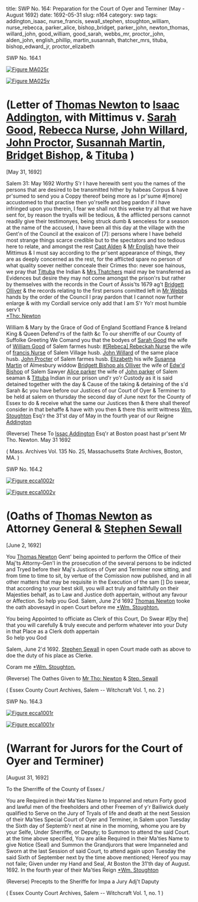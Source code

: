 title: SWP No. 164: Preparation for the Court of Oyer and Terminer (May - August 1692)
date: 1692-05-31
slug: n164
category: swp
tags: addington_isaac, nurse_francis, sewall_stephen, stoughton_william, nurse_rebecca, parker_alice, bishop_bridget, parker_john, newton_thomas, willard_john, good_william, good_sarah, webbs_mr, proctor_john, alden_john, english_phillip, martin_susannah, thatcher_mrs, tituba, bishop_edward_jr, proctor_elizabeth






<div markdown class="doc" id="n164.1">

<div class="doc_id">SWP No. 164.1</div>

<span markdown class="figure">[![Figure MA025r](archives/MA135/small/MA025r.jpg)](archives/MA135/large/MA025r.jpg)</span>

<span markdown class="figure">[![Figure MA025v](archives/MA135/small/MA025v.jpg)](archives/MA135/large/MA025v.jpg)</span>

# (Letter of [Thomas Newton](/tag/newton_thomas.html) to [Isaac Addington](/tag/addington_isaac.html), with Mittimus v. [Sarah Good](/tag/good_sarah.html), [Rebecca Nurse](/tag/nurse_rebecca.html), [John Willard](/tag/willard_john.html), [John Proctor](/tag/proctor_john.html), [Susannah Martin](/tag/martin_susannah.html), [Bridget Bishop](/tag/bishop_bridget.html), & [Tituba](tag/tituba.html) )

[May 31, 1692]

Salem  31: May 1692  Worthy S'r 
I have herewith sent you the names of the persons that are desired to be transmitted hither by habeas Corpus & have pr'sumed to send you a Coppy thereof being more as I pr'sume #[more] accustomed to that practise then yo'rselfe and beg pardon if I have infringed upon you therein, I fear we shall not this weeke try all that we have sent for, by reason the tryalls will be tedious, & the afflicted persons cannot readily give their testimonyes, being struck dumb & senceless for a season at the name of the accused, I have been all this day at the village with the Gent'n of the Council at the exaicon of [7]: persons where I have beheld most strange things scarce credible but to the spectators and too tedious here to relate, and amongst the rest [Capt Alden](/tag/alden_john.html) & [Mr English](/tag/english_phillip.html) have their Mittimus & I must say according to the pr'sent appearance of things, they are as deeply concerned as the rest, for the afflicted spare no person of what quality soever neither conceale their Crimes tho: never soe hainous, we pray that [Tittuba](/tag/tituba.html) the Indian & [Mrs Thatchers](/tag/thatcher_mrs.html) maid may be transferred as Evidences but desire they may not come amongst the prison'rs but rather by themselves with the records in the Court of Assis'ts 1679 ag't [Bridgett Olliver](/tag/bishop_bridget.html) & the records relating to the first persons comitted left in [Mr Webbs](/tag/webbs_mr.html) hands by the order of the Council I pray pardon that I cannot now further enlarge & with my Cordiall service only add that I am
                                                                 S'r 
                                                                 Yo'r most humble serv't  
                                                                 [*Tho: Newton](/tag/newton_thomas.html)   

William & Mary by the Grace of God of England Scottland France & Ireland King & Queen Defend'rs of the faith &c To our sherriffe of our County of Suffolke Greeting We Comand you that the bodyes of [Sarah Good](/tag/good_sarah.html) the wife of [William Good](/tag/good_william.html) of Salem farmes husb: [#[Rebeca] Rebeckah Nurse](/tag/nurse_rebecca.html) the wife of [francis Nurse](/tag/nurse_francis.html) of Salem Village husb. [John Willard](/tag/willard_john.html) of the same place husb. [John Procter](/tag/proctor_john.html) of Salem farmes husb. [Elizabeth](/tag/proctor_elizabeth.html) his wife [Susanna Martin](/tag/martin_susannah.html) of Almesbury widdow [Bridgett Bishop als Olliver](/tag/bishop_bridget.html) the wife of [Edw'd Bishop](/tag/bishop_edward_jr.html) of Salem Sawyer [Alice parker](/tag/parker_alice.html) the wife of [John parker](/tag/parker_john.html) of Salem seaman & [Tittuba](/tag/tituba.html) Indian in our prison und'r yo'r Custody as it is said detained together with the day & Cause of the taking & detaining of the s'd Sarah &c you have before our Justices of our Court of Oyer & Terminer to be held at salem on thursday the second day of June next for the County of Essex to do & receive what the same our Justices then & there shall thereof consider in that behaffe & have with you then & there this writt wittness [Wm. Stoughton](/tag/stoughton_william.html) Esq'r the 31'st day of May in the fourth year of our Reigne   
                                                                        [Addington](/tag/addington_isaac.html)
 
(Reverse) These To [Issac Addington](/tag/addington_isaac.html) Esq'r at Boston 
poast hast pr'sent
Mr Tho. Newton.
May 31 1692

( Mass. Archives Vol. 135 No. 25, Massachusetts State Archives, Boston, MA. )


</div>



<div markdown class="doc" id="n164.2">

<div class="doc_id">SWP No. 164.2</div>


<span markdown class="figure">[![Figure ecca1002r](archives/ecca/thumb/ecca1002r.jpg)](archives/ecca/large/ecca1002r.jpg)</span>



<span markdown class="figure">[![Figure ecca1002v](archives/ecca/thumb/ecca1002v.jpg)](archives/ecca/large/ecca1002v.jpg)</span>



# (Oaths of [Thomas Newton](/tag/newton_thomas.html) as Attorney General & [Stephen Sewall](/tag/sewall_stephen.html)

[June 2, 1692]

You [Thomas Newton](/tag/newton_thomas.html) Gent' being apointed to perform the Office of their Maj'ts Attorny-Gen'l in the prosecution of the several persons to be indicted and Tryed before their Maj's Justices of Oyer and Terminer now sitting, and from time to time to sit, by vertue of the Comission now published, and in all other matters that may be requisite in the Execution of the sam [] Do swear, that according to your best skill, you will act truly and faithfully on their Majesties behalf, as to Law and Justice doth appertain, without any favour or Affection. 
                                                                      So help you God.
Salem, June 2'd 1692 [Thomas Newton](/tag/newton_thomas.html) 
tooke the oath abovesayd in open 
Court before me
                  [*Wm. Stoughton.](/tag/stoughton_william.html)

You being Appointed to officiate as Clerk of this Court, Do Swear #[by the] that 
you will carefully & truly execute and perform whatever into your Duty in that
Place as a Clerk doth appertain                     
                                            So help you God
                     
Salem, June 2'd 1692. [Stephen Sewall](/tag/sewall_stephen.html) 
in open Court made oath as above to doe the duty of his place as Clerke.

Coram me [*Wm. Stoughton.](/tag/stoughton_william.html)

(Reverse) The Oathes Given to 
[Mr Tho: Newton](/tag/newton_thomas.html) & [Step. Sewall](/tag/sewall_stephen.html)

( Essex County Court Archives, Salem -- Witchcraft Vol. 1, no. 2 )


</div>



<div markdown class="doc" id="n164.3">

<div class="doc_id">SWP No. 164.3</div>


<span markdown class="figure">[![Figure ecca1001r](archives/ecca/thumb/ecca1001r.jpg)](archives/ecca/large/ecca1001r.jpg)</span>

<span markdown class="figure">[![Figure ecca1001v](archives/ecca/thumb/ecca1001v.jpg)](archives/ecca/large/ecca1001v.jpg)</span>

# (Warrant for Jurors for the Court of Oyer and Terminer)

[August 31, 1692]

To the Sherriffe of the County of Essex./

You are Required in their Ma'ties Name to Impannel and return Forty good and lawful men of the freeholders and other Freemen of y'r Bailiwick duely qualified to Serve on the Jury of Tryals of life and death at the next Session of their Ma'ties Special Court of Oyer and Terminer, in Salem upon Tuesday the Sixth day of Septemb'r next at nine in the morning, whome you are by your Selfe, Under Sherriffe, or Deputy; to Summon to attend the said Court. at the time above specified, 
You are alike Required in their Ma'ties Name to give Notice (Seal) and Summon the Grandjurors that were Impanneled and Sworn at the last Session of said Court, to attend again upon Tuesday the said Sixth of September next by the time above mentioned;  Hereof you may not faile; Given under my Hand and Seal, At Boston the 31'th day of August. 1692. In the fourth year of their Ma'ties Reign
[*Wm. Stoughton](/tag/stoughton_william.html)

(Reverse) Precepts to the Sheriffe for Impa a Jury 
Adj't Daputy 

( Essex County Court Archives, Salem -- Witchcraft Vol. 1, no. 1 )


</div>

